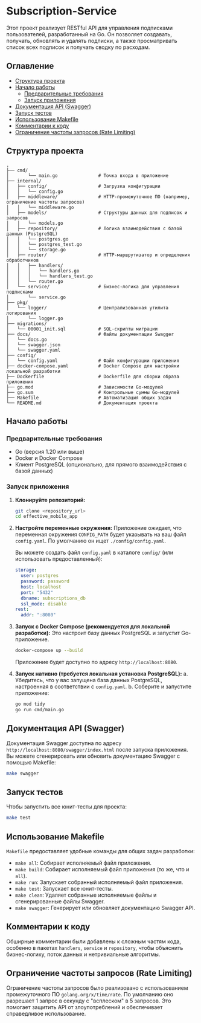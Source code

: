 # Subscription-Service

Этот проект реализует RESTful API для управления подписками пользователей, разработанный на Go. Он позволяет создавать, получать, обновлять и удалять подписки, а также просматривать список всех подписок и получать сводку по расходам.

## Оглавление
- [Структура проекта](#структура-проекта)
- [Начало работы](#начало-работы)
  - [Предварительные требования](#предварительные-требования)
  - [Запуск приложения](#запуск-приложения)
- [Документация API (Swagger)](#документация-api-swagger)
- [Запуск тестов](#запуск-тестов)
- [Использование Makefile](#использование-makefile)
- [Комментарии к коду](#комментарии-к-коду)
- [Ограничение частоты запросов (Rate Limiting)](#ограничение-частоты-запросов-rate-limiting)

## Структура проекта

```
.
├── cmd/
│       └── main.go               # Точка входа в приложение
├── internal/
│   ├── config/                   # Загрузка конфигурации
│   │   └── config.go
│   ├── middleware/               # HTTP-промежуточное ПО (например, ограничение частоты запросов)
│   │   └── middleware.go
│   ├── models/                   # Структуры данных для подписок и запросов
│   │   └── models.go
│   ├── repository/               # Логика взаимодействия с базой данных (PostgreSQL)
│   │   └── postgres.go
│   │   └── postgres_test.go
│   │   └── storage.go
│   ├── router/                   # HTTP-маршрутизатор и определения обработчиков
│   │   ├── handlers/
│   │   │   └── handlers.go
│   │   │   └── handlers_test.go
│   │   └── router.go
│   └── service/                  # Бизнес-логика для управления подписками
│       └── service.go
├── pkg/
│   └── logger/                   # Централизованная утилита логирования
│       └── logger.go
├── migrations/
│   └── 00001_init.sql            # SQL-скрипты миграции
├── docs/                         # Файлы документации Swagger
│   └── docs.go
│   └── swagger.json
│   └── swagger.yaml
├── config/
│   └── config.yaml               # Файл конфигурации приложения
├── docker-compose.yaml           # Docker Compose для настройки локальной разработки
├── Dockerfile                    # Dockerfile для сборки образа приложения
├── go.mod                        # Зависимости Go-модулей
├── go.sum                        # Контрольные суммы Go-модулей
├── Makefile                      # Автоматизация общих задач
└── README.md                     # Документация проекта
```

## Начало работы

### Предварительные требования
- Go (версия 1.20 или выше)
- Docker и Docker Compose
- Клиент PostgreSQL (опционально, для прямого взаимодействия с базой данных)

### Запуск приложения

1.  **Клонируйте репозиторий:**
    ```bash
    git clone <repository_url>
    cd effective_mobile_app
    ```

2.  **Настройте переменные окружения:**
    Приложение ожидает, что переменная окружения `CONFIG_PATH` будет указывать на ваш файл `config.yaml`. По умолчанию он ищет `./config/config.yaml`.

    Вы можете создать файл `config.yaml` в каталоге `config/` (или использовать предоставленный):
    ```yaml
    storage:
      user: postgres
      password: password
      host: localhost
      port: "5432"
      dbname: subscriptions_db
      ssl_mode: disable
    rest:
      addr: ":8080"
    ```

3.  **Запуск с Docker Compose (рекомендуется для локальной разработки):**
    Это настроит базу данных PostgreSQL и запустит Go-приложение.
    ```bash
    docker-compose up --build
    ```
    Приложение будет доступно по адресу `http://localhost:8080`.

4.  **Запуск нативно (требуется локальная установка PostgreSQL):**
    a. Убедитесь, что у вас запущена база данных PostgreSQL, настроенная в соответствии с `config.yaml`.
    b. Соберите и запустите приложение:
       ```bash
       go mod tidy
       go run cmd/main.go
       ```

## Документация API (Swagger)

Документация Swagger доступна по адресу `http://localhost:8080/swagger/index.html` после запуска приложения. Вы можете сгенерировать или обновить документацию Swagger с помощью Makefile:

```bash
make swagger
```

## Запуск тестов

Чтобы запустить все юнит-тесты для проекта:

```bash
make test
```

## Использование Makefile

`Makefile` предоставляет удобные команды для общих задач разработки:

-   `make all`: Собирает исполняемый файл приложения.
-   `make build`: Собирает исполняемый файл приложения (то же, что и `all`).
-   `make run`: Запускает собранный исполняемый файл приложения.
-   `make test`: Запускает все юнит-тесты.
-   `make clean`: Удаляет собранные исполняемые файлы и сгенерированные файлы Swagger.
-   `make swagger`: Генерирует или обновляет документацию Swagger API.

## Комментарии к коду

Обширные комментарии были добавлены к сложным частям кода, особенно в пакетах `handlers`, `service` и `repository`, чтобы объяснить бизнес-логику, поток данных и нетривиальные алгоритмы.

## Ограничение частоты запросов (Rate Limiting)

Ограничение частоты запросов было реализовано с использованием промежуточного ПО `golang.org/x/time/rate`. По умолчанию оно разрешает 1 запрос в секунду с "всплеском" в 5 запросов. Это помогает защитить API от злоупотреблений и обеспечивает справедливое использование.


